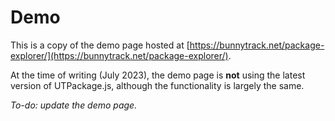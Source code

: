 # Demo

This is a copy of the demo page hosted at [https://bunnytrack.net/package-explorer/](https://bunnytrack.net/package-explorer/).

At the time of writing (July 2023), the demo page is **not** using the latest version of UTPackage.js, although the functionality is largely the same.

*To-do: update the demo page.*